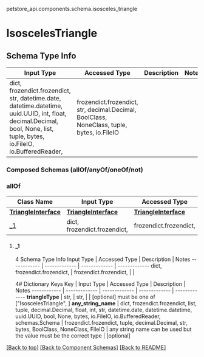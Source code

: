 <a name="top"></a>
petstore_api.components.schema.isosceles_triangle
# IsoscelesTriangle

## Schema Type Info
Input Type | Accessed Type | Description | Notes
------------ | ------------- | ------------- | -------------
dict, frozendict.frozendict, str, datetime.date, datetime.datetime, uuid.UUID, int, float, decimal.Decimal, bool, None, list, tuple, bytes, io.FileIO, io.BufferedReader,  | frozendict.frozendict, str, decimal.Decimal, BoolClass, NoneClass, tuple, bytes, io.FileIO |  |

### Composed Schemas (allOf/anyOf/oneOf/not)
### allOf
Class Name | Input Type | Accessed Type | Description | Notes
------------- | ------------- | ------------- | ------------- | -------------
[**TriangleInterface**](triangle_interface.TriangleInterface.md) | [**TriangleInterface**](triangle_interface.TriangleInterface.md) | [**TriangleInterface**](triangle_interface.TriangleInterface.md) |  |
[_1](#_1) | dict, frozendict.frozendict,  | frozendict.frozendict,  |  |

1. #### _1
   
   4 Schema Type Info
   Input Type | Accessed Type | Description | Notes
   ------------ | ------------- | ------------- | -------------
   dict, frozendict.frozendict,  | frozendict.frozendict,  |  |
   
   4# Dictionary Keys
   Key | Input Type | Accessed Type | Description | Notes
   ------------ | ------------- | ------------- | ------------- | -------------
   **triangleType** | str,  | str,  |  | [optional] must be one of ["IsoscelesTriangle", ]
   **any_string_name** | dict, frozendict.frozendict, list, tuple, decimal.Decimal, float, int, str, datetime.date, datetime.datetime, uuid.UUID, bool, None, bytes, io.FileIO, io.BufferedReader, schemas.Schema | frozendict.frozendict, tuple, decimal.Decimal, str, bytes, BoolClass, NoneClass, FileIO | any string name can be used but the value must be the correct type | [optional]

[[Back to top]](#top) [[Back to Component Schemas]](../../../README.md#Component-Schemas) [[Back to README]](../../../README.md)
